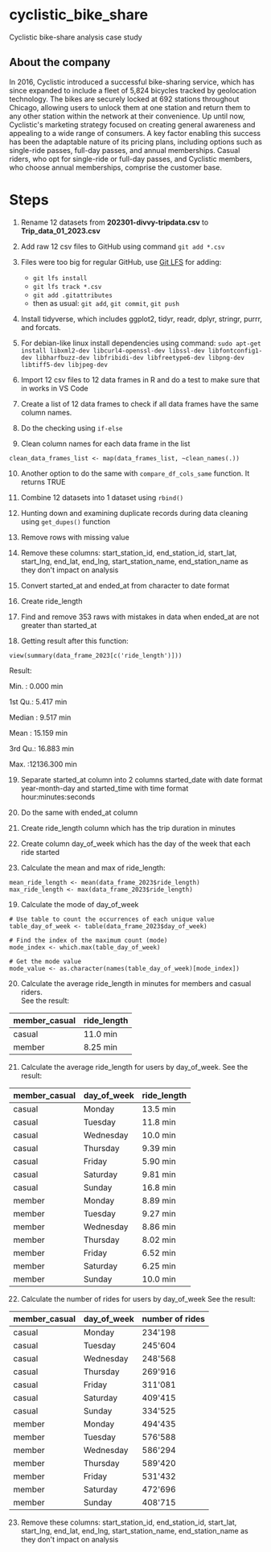 # cyclistic_bike_share
Cyclistic bike-share analysis case study

## About the company
In 2016, Cyclistic introduced a successful bike-sharing service, which has since expanded to include a fleet of 5,824 bicycles tracked by geolocation technology. The bikes are securely locked at 692 stations throughout Chicago, allowing users to unlock them at one station and return them to any other station within the network at their convenience. Up until now, Cyclistic's marketing strategy focused on creating general awareness and appealing to a wide range of consumers. A key factor enabling this success has been the adaptable nature of its pricing plans, including options such as single-ride passes, full-day passes, and annual memberships. Casual riders, who opt for single-ride or full-day passes, and Cyclistic members, who choose annual memberships, comprise the customer base.

# Steps
1. Rename 12 datasets from **202301-divvy-tripdata.csv** to **Trip_data_01_2023.csv**

2. Add raw 12 csv files to GitHub using command `git add *.csv`

3. Files were too big for regular GitHub, use [Git LFS](https://git-lfs.com/) for adding:
     - `git lfs install`
     - `git lfs track *.csv`
     - `git add .gitattributes`
     - then as usual: `git add`, `git commit`, `git push`

4. Install tidyverse, which includes ggplot2, tidyr, readr, dplyr, stringr, purrr, and forcats. 

5. For debian-like linux install dependencies using command: `sudo apt-get install libxml2-dev libcurl4-openssl-dev libssl-dev libfontconfig1-dev libharfbuzz-dev libfribidi-dev libfreetype6-dev libpng-dev libtiff5-dev libjpeg-dev`

6. Import 12 csv files to 12 data frames in R and do a test to make sure that in works in VS Code

7. Create a list of 12 data frames to check if all data frames have the same column names.

8. Do the checking using `if-else`

9. Clean column names for each data frame in the list
``` {r}
clean_data_frames_list <- map(data_frames_list, ~clean_names(.)) 
```

10. Another option to do the same with `compare_df_cols_same` function. It returns TRUE

11. Combine 12 datasets into 1 dataset using `rbind()`

12. Hunting down and examining duplicate records during data cleaning using `get_dupes()` function

13. Remove rows with missing value

14. Remove these columns: start_station_id, end_station_id, start_lat, start_lng, end_lat, end_lng, start_station_name, end_station_name as they don't impact on analysis 

15. Convert started_at and ended_at from character to date format

16. Create ride_length

17. Find and remove 353 raws with mistakes in data when ended_at are not greater than started_at

18. Getting result after this function:
```{r}
view(summary(data_frame_2023[c('ride_length')]))
```
Result:

Min. : 0.000 min

1st Qu.: 5.417 min

Median : 9.517 min

Mean : 15.159 min

3rd Qu.: 16.883 min 

Max. :12136.300 min 

19. Separate started_at column into 2 columns started_date with date format year-month-day and started_time with time format hour:minutes:seconds

15. Do the same with ended_at column

16. Create ride_length column which has the trip duration in minutes

17. Create column day_of_week which has the day of the week that each ride
started

18. Calculate the mean and max of ride_length:
``` {r}
mean_ride_length <- mean(data_frame_2023$ride_length)
max_ride_length <- max(data_frame_2023$ride_length) 
```
19.  Calculate the mode of day_of_week
``` {r}
# Use table to count the occurrences of each unique value
table_day_of_week <- table(data_frame_2023$day_of_week) 

# Find the index of the maximum count (mode)
mode_index <- which.max(table_day_of_week) 

# Get the mode value
mode_value <- as.character(names(table_day_of_week)[mode_index]) 
```

20. Calculate the average ride_length in minutes for members and casual riders.  
See the result:

| member_casual | ride_length|
| ------------  |  --------  | 
| casual        |    11.0 min|
| member        |    8.25 min| 

21. Calculate the average ride_length for users by day_of_week.
See the result:

 | member_casual |   day_of_week  |  ride_length  |
 | --------      | ---------------|-------------- |
 |  casual       |    Monday      |   13.5  min   |
 |  casual       |    Tuesday     |   11.8  min   |
 |  casual       |    Wednesday   |   10.0  min   |
 |  casual       |    Thursday    |    9.39 min   |
 |  casual       |    Friday      |    5.90 min   |
 |  casual       |    Saturday    |    9.81 min   |
 |  casual       |    Sunday      |   16.8  min   |
 |  member       |    Monday      |    8.89 min   |
 |  member       |    Tuesday     |    9.27 min   |
 |  member       |    Wednesday   |    8.86 min   |
 |  member       |    Thursday    |    8.02 min   |
 |  member       |    Friday      |    6.52 min   |
 |  member       |    Saturday    |    6.25 min   |
 |  member       |    Sunday      |   10.0  min   |
    

22. Calculate the number of rides for users by day_of_week
See the result:

  | member_casual  |  day_of_week      | number of rides   |  
  |--------------- |  ---------------  | ----------------- |
  |    casual      |    Monday         |      234'198      |
  |    casual      |    Tuesday        |      245'604      |
  |    casual      |    Wednesday      |      248'568      |
  |    casual      |    Thursday       |      269'916      |
  |    casual      |    Friday         |      311'081      |
  |    casual      |    Saturday       |      409'415      |
  |    casual      |    Sunday         |      334'525      |
  |    member      |    Monday         |      494'435      |
  |    member      |    Tuesday        |      576'588      |
  |    member      |    Wednesday      |      586'294      |
  |    member      |    Thursday       |      589'420      |
  |    member      |    Friday         |      531'432      |
  |    member      |    Saturday       |      472'696      |
  |    member      |    Sunday         |      408'715      |


23. Remove these columns: start_station_id, end_station_id, start_lat, start_lng, end_lat, end_lng, start_station_name, end_station_name as they don't impact on analysis 
